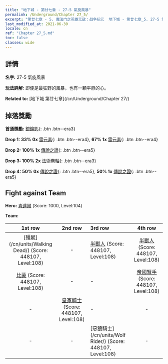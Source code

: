 ```yaml
---
title: "地下城 - 第廿七章 - 27-5 氣旋風暴"
permalink: /Underground/Chapter 27_5/
excerpt: "第廿七章 - 5. 魔法门之英雄无敌：战争纪元  地下城 - 第廿七章_5. 27-5 氣旋風暴"
last_modified_at: 2021-06-30
locale: cn
ref: "Chapter 27_5.md"
toc: false
classes: wide
---
```


## 詳情

 **名字:** 27-5 氣旋風暴

 **玩法詳解:**       即便是最狂野的風暴，也有一顆平靜的心。

 **Related to:** [地下城 第廿七章](/cn/Underground/Chapter 27/)

## 掉落獎勵

 **首通獎勵:** [銀鑰匙](/cn/Items/con_693/){: .btn .btn--era3}

 **Drop 1:** **33% 0x** [雷元素](/cn/Items/unt_263/){: .btn .btn--era4}, **67% 1x** [雷元素](/cn/Items/unt_263/){: .btn .btn--era4}

 **Drop 2:** **100% 1x** [傳說之證](/cn/Items/mat_102/){: .btn .btn--era5}

 **Drop 3:** **100% 2x** [法術卷軸](/cn/Items/con_694/){: .btn .btn--era3}

 **Drop 4:** **50% 0x** [傳說之證](/cn/Items/mat_95/){: .btn .btn--era5}, **50% 1x** [傳說之證](/cn/Items/mat_95/){: .btn .btn--era5}


## Fight against Team
 **Hero:** [肯達爾](/cn/heroes/Kendal/) (Score: 1000, Level:104)

 **Team:**


  | 1st row | 2nd row | 3rd row | 4th row |
  |:----:|:----:|:----|:----:|
  | [殭屍](/cn/units/Walking Dead/) (Score: 448107, Level:108)  | - | [半獸人](/cn/units/Orc/) (Score: 448107, Level:108)  | [半獸人](/cn/units/Orc/) (Score: 448107, Level:108)  |
  | [比蒙](/cn/units/Behemoth/) (Score: 448107, Level:108)  | - | - | [帝國弩手](/cn/units/Marksman/) (Score: 448107, Level:108)  |
  | - | [皇家騎士](/cn/units/Cavalier/) (Score: 448107, Level:108)  | - | - |
  | - | - | [惡狼騎士](/cn/units/Wolf Rider/) (Score: 448107, Level:108)  | - |


